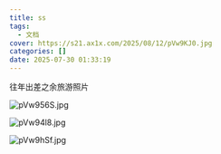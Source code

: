 ```yaml
---
title: ss
tags:
  - 文档
cover: https://s21.ax1x.com/2025/08/12/pVw9KJ0.jpg
categories: []
date: 2025-07-30 01:33:19
---
```

往年出差之余旅游照片

![pVw956S.jpg](https://s21.ax1x.com/2025/08/12/pVw956S.jpg)

![pVw94l8.jpg](https://s21.ax1x.com/2025/08/12/pVw94l8.jpg)


![pVw9hSf.jpg](https://s21.ax1x.com/2025/08/12/pVw9hSf.jpg)
